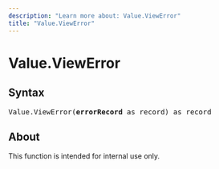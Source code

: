 ```yaml
---
description: "Learn more about: Value.ViewError"
title: "Value.ViewError"
---
```

# Value.ViewError

## Syntax

<pre>
Value.ViewError(<b>errorRecord</b> as record) as record
</pre>

## About

This function is intended for internal use only.
